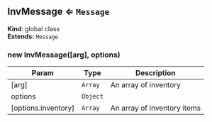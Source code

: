 <a name="InvMessage"></a>
## InvMessage ⇐ <code>Message</code>
**Kind**: global class  
**Extends:** <code>Message</code>  
<a name="new_InvMessage_new"></a>
### new InvMessage([arg], options)

| Param | Type | Description |
| --- | --- | --- |
| [arg] | <code>Array</code> | An array of inventory |
| options | <code>Object</code> |  |
| [options.inventory] | <code>Array</code> | An array of inventory items |

